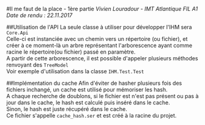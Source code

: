 #Il me faut de la place  - 1ère partie
*Vivien Louradour - IMT Atlantique FIL A1*  
_Date de rendu : 22.11.2017_

##Utilisation de l'API
La seule classe à utiliser pour développer l'IHM sera `Core.Api`  
Celle-ci est instanciée avec un chemin vers un répertoire (ou fichier), et créer à ce moment-là un arbre représentant l'arborescence ayant comme racine le répertoire(ou fichier) passé en paramètre.  
A partir de cette arborescence, il est possible d'appeler plusieurs méthodes renvoyant des `TreeModel`  
Voir exemple d'utilisation dans la classe `IHM.Test.Test`  

##Implémentation du cache
Afin d'éviter de hasher plusieurs fois des fichiers inchangé, un cache est utilisé pour mémoriser les hash.  
A chaque recherche de doublons, si le fichier est n'est pas présent ou pas à jour dans le cache, le hash est calculé puis inséré dans le cache.  
Sinon, le hash est juste récupéré dans le cache.  
Ce fichier s'appelle `cache_hash.ser` et est créé à la racine du projet.  



